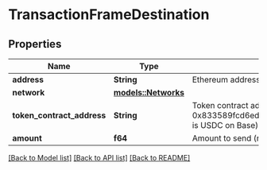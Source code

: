 # TransactionFrameDestination

## Properties

Name | Type | Description | Notes
------------ | ------------- | ------------- | -------------
**address** | **String** | Ethereum address | 
**network** | [**models::Networks**](Networks.md) |  | 
**token_contract_address** | **String** | Token contract address for the payment (e.g. 0x833589fcd6edb6e08f4c7c32d4f71b54bda02913 is USDC on Base) | 
**amount** | **f64** | Amount to send (must be greater than 0) | 

[[Back to Model list]](../README.md#documentation-for-models) [[Back to API list]](../README.md#documentation-for-api-endpoints) [[Back to README]](../README.md)


